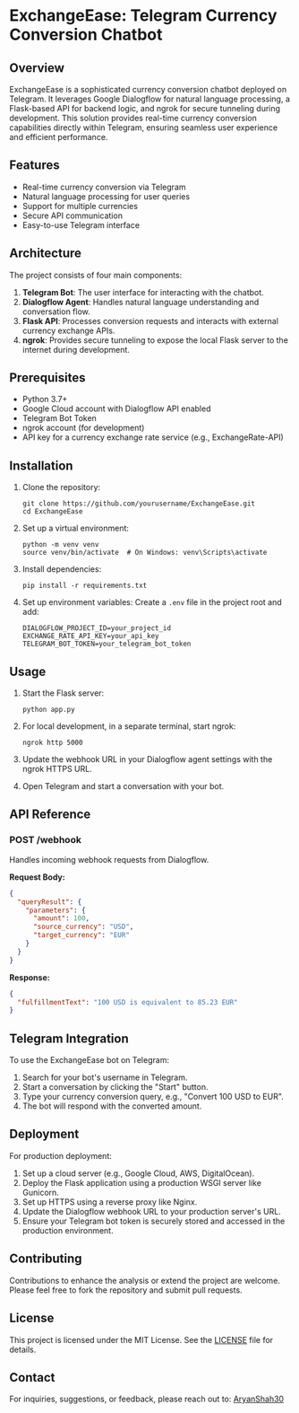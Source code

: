 # ExchangeEase: Telegram Currency Conversion Chatbot

## Overview

ExchangeEase is a sophisticated currency conversion chatbot deployed on Telegram. It leverages Google Dialogflow for natural language processing, a Flask-based API for backend logic, and ngrok for secure tunneling during development. This solution provides real-time currency conversion capabilities directly within Telegram, ensuring seamless user experience and efficient performance.

## Features

- Real-time currency conversion via Telegram
- Natural language processing for user queries
- Support for multiple currencies
- Secure API communication
- Easy-to-use Telegram interface

## Architecture

The project consists of four main components:

1. **Telegram Bot**: The user interface for interacting with the chatbot.
2. **Dialogflow Agent**: Handles natural language understanding and conversation flow.
3. **Flask API**: Processes conversion requests and interacts with external currency exchange APIs.
4. **ngrok**: Provides secure tunneling to expose the local Flask server to the internet during development.

## Prerequisites

- Python 3.7+
- Google Cloud account with Dialogflow API enabled
- Telegram Bot Token
- ngrok account (for development)
- API key for a currency exchange rate service (e.g., ExchangeRate-API)

## Installation

1. Clone the repository:
   ```
   git clone https://github.com/yourusername/ExchangeEase.git
   cd ExchangeEase
   ```

2. Set up a virtual environment:
   ```
   python -m venv venv
   source venv/bin/activate  # On Windows: venv\Scripts\activate
   ```

3. Install dependencies:
   ```
   pip install -r requirements.txt
   ```

4. Set up environment variables:
   Create a `.env` file in the project root and add:
   ```
   DIALOGFLOW_PROJECT_ID=your_project_id
   EXCHANGE_RATE_API_KEY=your_api_key
   TELEGRAM_BOT_TOKEN=your_telegram_bot_token
   ```

## Usage

1. Start the Flask server:
   ```
   python app.py
   ```

2. For local development, in a separate terminal, start ngrok:
   ```
   ngrok http 5000
   ```

3. Update the webhook URL in your Dialogflow agent settings with the ngrok HTTPS URL.

4. Open Telegram and start a conversation with your bot.

## API Reference

### POST /webhook

Handles incoming webhook requests from Dialogflow.

**Request Body:**
```json
{
  "queryResult": {
    "parameters": {
      "amount": 100,
      "source_currency": "USD",
      "target_currency": "EUR"
    }
  }
}
```

**Response:**
```json
{
  "fulfillmentText": "100 USD is equivalent to 85.23 EUR"
}
```

## Telegram Integration

To use the ExchangeEase bot on Telegram:

1. Search for your bot's username in Telegram.
2. Start a conversation by clicking the "Start" button.
3. Type your currency conversion query, e.g., "Convert 100 USD to EUR".
4. The bot will respond with the converted amount.

## Deployment

For production deployment:

1. Set up a cloud server (e.g., Google Cloud, AWS, DigitalOcean).
2. Deploy the Flask application using a production WSGI server like Gunicorn.
3. Set up HTTPS using a reverse proxy like Nginx.
4. Update the Dialogflow webhook URL to your production server's URL.
5. Ensure your Telegram bot token is securely stored and accessed in the production environment.

## Contributing
Contributions to enhance the analysis or extend the project are welcome. Please feel free to fork the repository and submit pull requests.

## License
This project is licensed under the MIT License. See the [LICENSE](LICENSE) file for details.

## Contact
For inquiries, suggestions, or feedback, please reach out to: [AryanShah30](https://github.com/AryanShah30)
